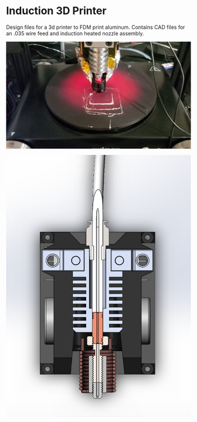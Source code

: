 # Induction 3D Printer

Design files for a 3d printer to FDM print aluminum. Contains CAD files for an .035 wire feed and induction heated nozzle assembly.

![Screenshot](Screenshot.jpg)


![Screenshot](Screenshot2.PNG)


